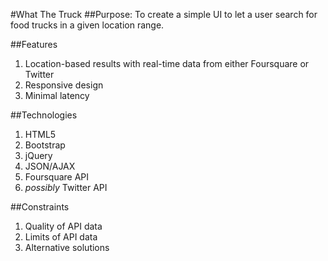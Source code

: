 #What The Truck
##Purpose:
To create a simple UI to let a user search for food trucks in a given location range.

##Features
1. Location-based results with real-time data from either Foursquare or Twitter
1. Responsive design
1. Minimal latency

##Technologies
1. HTML5
1. Bootstrap
1. jQuery
1. JSON/AJAX
1. Foursquare API
1. *possibly* Twitter API

##Constraints
1. Quality of API data
1. Limits of API data
1. Alternative solutions
